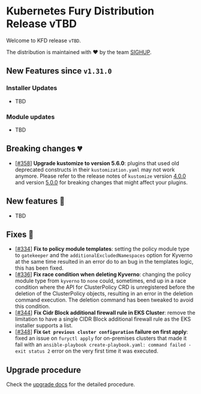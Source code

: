 # Kubernetes Fury Distribution Release vTBD

Welcome to KFD release `vTBD`.

The distribution is maintained with ❤️ by the team [SIGHUP](https://sighup.io/).

## New Features since `v1.31.0`

### Installer Updates

- TBD

### Module updates

- TBD

## Breaking changes 💔

- [[#358](https://github.com/sighupio/fury-distribution/pull/358)] **Upgrade kustomize to version 5.6.0**: plugins that used old deprecated constructs in their `kustomization.yaml` may not work anymore. Please refer to the release notes of `kustomize` version [4.0.0](https://github.com/kubernetes-sigs/kustomize/releases/tag/kustomize%2Fv4.0.0) and version [5.0.0](https://github.com/kubernetes-sigs/kustomize/releases/tag/kustomize%2Fv5.0.0) for breaking changes that might affect your plugins.

## New features 🌟

- TBD

## Fixes 🐞

- [[#334](https://github.com/sighupio/fury-distribution/pull/334)] **Fix to policy module templates**: setting the policy module type to `gatekeeper` and the `additionalExcludedNamespaces` option for Kyverno at the same time resulted in an error do to an bug in the templates logic, this has been fixed.
- [[#336](https://github.com/sighupio/fury-distribution/pull/336)] **Fix race condition when deleting Kyverno**: changing the policy module type from `kyverno` to `none` could, sometimes, end up in a race condition where the API for ClusterPolicy CRD is unregistered before the deletion of the ClusterPolicy objects, resulting in an error in the deletion command execution. The deletion command has been tweaked to avoid this condition.
- [[#344](https://github.com/sighupio/fury-distribution/pull/344)] **Fix Cidr Block additional firewall rule in EKS Cluster**: remove the limitation to have a single CIDR Block additional firewall rule as the EKS installer supports a list.
- [[#348](https://github.com/sighupio/fury-distribution/pull/348)] **Fix `Get previous cluster configuration` failure on first apply**: fixed an issue on `furyctl apply` for on-premises clusters that made it fail with an `ansible-playbook create-playbook.yaml: command failed - exit status 2` error on the very first time it was executed.

## Upgrade procedure

Check the [upgrade docs](https://docs.kubernetesfury.com/docs/installation/upgrades) for the detailed procedure.
